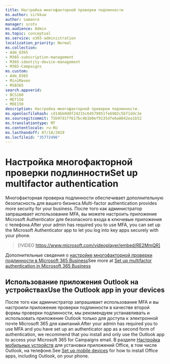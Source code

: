 ```yaml
---
title: Настройка многофакторной проверки подлинности
ms.author: sirkkuw
author: samanro
manager: scotv
ms.audience: Admin
ms.topic: conceptual
ms.service: o365-administration
localization_priority: Normal
ms.collection:
- Adm_O365
- M365-subscription-management
- M365-identity-device-management
- M365-Campaigns
ms.custom:
- Adm_O365
- MiniMaven
- MSB365
search.appverid:
- BCS160
- MET150
- MOE150
description: Настройка многофакторной проверки подлинности.
ms.openlocfilehash: cd14bb0d0f24215c64579851fe6982c5bf1ddc3e
ms.sourcegitcommit: 75b97d1ff617bc4b1b0ef9135dfe6a8842ea1b52
ms.translationtype: MT
ms.contentlocale: ru-RU
ms.lasthandoff: 07/18/2019
ms.locfileid: "35772496"
---
```

# <a name="set-up-multifactor-authentication"></a><span data-ttu-id="5acf2-103">Настройка многофакторной проверки подлинности</span><span class="sxs-lookup"><span data-stu-id="5acf2-103">Set up multifactor authentication</span></span>

<span data-ttu-id="5acf2-104">Многофакторная проверка подлинности обеспечивает дополнительную безопасность для вашего бизнеса.</span><span class="sxs-lookup"><span data-stu-id="5acf2-104">Multi-factor authentication provides more security for your business.</span></span> <span data-ttu-id="5acf2-105">После того как администратор запрашивает использование MFA, вы можете настроить приложение Microsoft Authenticator для безопасного входа в ключевые приложения с телефона.</span><span class="sxs-lookup"><span data-stu-id="5acf2-105">After your admin has required you to use MFA, you can set up the Microsoft Authenticator app to let you log into key apps securely with your phone.</span></span> 

> [!VIDEO https://www.microsoft.com/videoplayer/embed/RE2MmQR] 

<span data-ttu-id="5acf2-106">Дополнительные сведения о [настройке многофакторной проверки подлинности в Microsoft 365 Business](https://support.office.com/article/a32541df-079c-420d-9395-9d59354f7225)</span><span class="sxs-lookup"><span data-stu-id="5acf2-106">See more at [Set up multifactor authentication in Microsoft 365 Business](https://support.office.com/article/a32541df-079c-420d-9395-9d59354f7225)</span></span>

## <a name="use-the-outlook-app-in-your-devices"></a><span data-ttu-id="5acf2-107">Использование приложения Outlook на устройствах</span><span class="sxs-lookup"><span data-stu-id="5acf2-107">Use the Outlook app in your devices</span></span>

<span data-ttu-id="5acf2-108">После того как администратор запрашивает использование MFA и вы настроили приложение проверки подлинности в качестве второй формы проверки подлинности, мы рекомендуем устанавливать и использовать приложение Outlook только для доступа к электронной почте Microsoft 365 для кампаний.</span><span class="sxs-lookup"><span data-stu-id="5acf2-108">After your admin has required you to use MFA and you have set up an authenticator app as a second form of authentication, we recommend that you install and only use the Outlook app to access your Microsoft 365 for Campaigns email.</span></span> <span data-ttu-id="5acf2-109">В разделе [Настройка мобильных устройств](../business/set-up-mobile-devices.md) для установки приложений Office, в том числе Outlook, на телефоне.</span><span class="sxs-lookup"><span data-stu-id="5acf2-109">See [Set up mobile devices](../business/set-up-mobile-devices.md) for how to install Office apps, including Outlook, on your phone.</span></span>